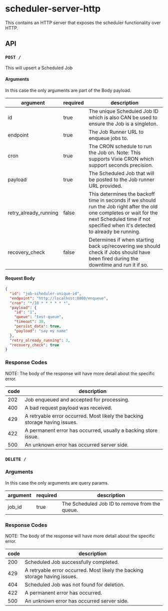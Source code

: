 # scheduler-server-http

This contains an HTTP server that exposes the scheduler functionality over HTTP.

## API

### `POST /`

This will upsert a Scheduled Job

#### Arguments
In this case the only arguments are part of the Body payload.

| argument              | required | description                                                                                                                                                                                           |
|-----------------------|----------|-------------------------------------------------------------------------------------------------------------------------------------------------------------------------------------------------------|
| id                    | true     | The unique Scheduled Job ID which is also CAN be used to ensure the Job is a singleton.                                                                                                               |
| endpoint              | true     | The Job Runner URL to enqueue jobs to.                                                                                                                                                                |
| cron                  | true     | The CRON schedule to run the Job on. Note: This supports Vixie CRON which support seconds precision.                                                                                                  |
| payload               | true     | The Scheduled Job that will be posted to the Job runner URL provided.                                                                                                                                 |
| retry_already_running | false    | This determines the backoff time in seconds if we should run the Job right after the old one completes or wait for the next Scheduled time if not specified when it's detected to already be running. |
| recovery_check        | false    | Determines if when starting back up/recovering we should check if Jobs should have been fired during the downtime and run it if so.                                                                   |

#### Request Body
```json
{
  "id": "job-scheduler-unique-id",
  "endpoint": "http://localhost:8080/enqueue",
  "cron": "*/10 * * * * * *",
  "payload": {
    "id": "1",
    "queue": "test-queue",
    "timeout": 30,
    "persist_data": true,
    "payload": "say my name"
  },
  "retry_already_running": 3,
  "recovery_check": true
}
```

### Response Codes

NOTE: The body of the response will have more detail about the specific error.

| code | description                                                                |
|------|----------------------------------------------------------------------------|
| 202  | Job enqueued and accepted for processing.                                  |
| 400  | A bad request payload was received.                                        |
| 429  | A retryable error occurred. Most likely the backing storage having issues. |
| 422  | A permanent error has occurred, usually a backing store issue.             |
| 500  | An unknown error has occurred server side.                                 |


### `DELETE /`

### Arguments

In this case the only arguments are query params.

| argument | required | description                                    |
|----------|----------|------------------------------------------------|
| job_id   | true     | The Scheduled Job ID to remove from the queue. |

### Response Codes

NOTE: The body of the response will have more detail about the specific error.

| code  | description                                                                |
|-------|----------------------------------------------------------------------------|
| 200   | Scheduled Job successfully completed.                                      |
| 429   | A retryable error occurred. Most likely the backing storage having issues. |
| 404   | Scheduled Job was not found for deletion.                                  |
| 422   | A permanent error has occurred.                                            |
| 500   | An unknown error has occurred server side.                                 |

